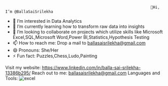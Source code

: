                                                                     👋Hi, I’m @BallaSaiSrilekha
- 👀 I’m interested in Data Analytics
- 🌱 I’m currently learning how to transform raw data into insights
- 💞️ I’m looking to collaborate on projects which utilize skills like Microsoft Excel,SQL,Microsoft Word,Power BI,Statistics,Hypothesis Testing
- 📫 How to reach me: Drop a mail to ballasaisrilekha@gmail.com
- 😄 Pronouns: She/Her
- ⚡ Fun fact: Puzzles,Chess,Ludo,Painting

Visit my website: https://www.linkedin.com/in/balla-sai-srilekha-13386b295/
Reach out to me: ballasaisrilekha@gmail.com
Languages and Tools: ![excel](https://github.com/user-attachments/assets/2b283dc5-0ec7-423a-be0e-58881b98b5ff)


